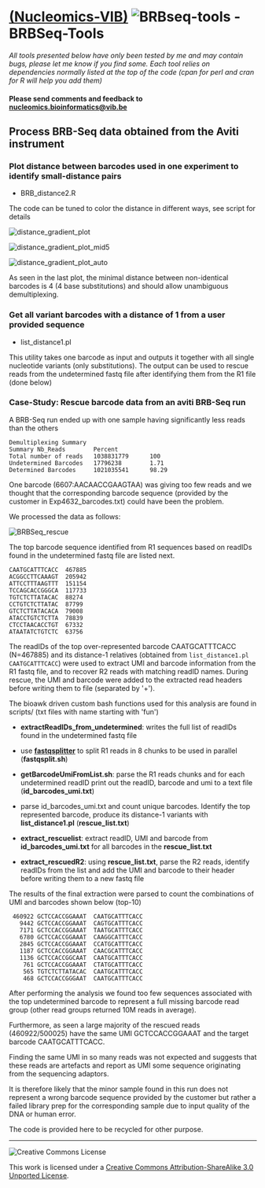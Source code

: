 [(Nucleomics-VIB)](https://github.com/Nucleomics-VIB)
![BRBseq-tools](pictures/ngstools.png) - BRBSeq-Tools
==========

*All tools presented below have only been tested by me and may contain bugs, please let me know if you find some. Each tool relies on dependencies normally listed at the top of the code (cpan for perl and cran for R will help you add them)*

<h4>Please send comments and feedback to <a href="mailto:nucleomics.bioinformatics@vib.be">nucleomics.bioinformatics@vib.be</a></h4>

## Process BRB-Seq data obtained from the Aviti instrument

### Plot distance between barcodes used in one experiment to identify small-distance pairs

* BRB_distance2.R


The code can be tuned to color the distance in different ways, see script for details

![distance_gradient_plot](pictures/distance_gradient_plot.png)

![distance_gradient_plot_mid5](pictures/distance_gradient_plot_mid5.png)

![distance_gradient_plot_auto](pictures/distance_gradient_plot_auto.png)

As seen in the last plot, the minimal distance between non-identical barcodes is 4 (4 base substitutions) and should allow unambiguous demultiplexing.

### Get all variant barcodes with a distance of 1 from a user provided sequence

* list_distance1.pl

This utility takes one barcode as input and outputs it together with all single nucleotide variants (only substitutions). The output can be used to rescue reads from the undetermined fastq file after identifying them from the R1 file (done below)

### Case-Study: Rescue barcode data from an aviti BRB-Seq run

A BRB-Seq run ended up with one sample having significantly less reads than the others

```
Demultiplexing Summary
Summary Nb_Reads        Percent
Total number of reads   1038831779      100
Undetermined Barcodes   17796238        1.71
Determined Barcodes     1021035541      98.29
```

One barcode (6607:AACAACCGAAGTAA) was giving too few reads and we thought that the corresponding barcode sequence (provided by the customer in Exp4632_barcodes.txt) could have been the problem.

We processed the data as follows:

![BRBSeq_rescue](pictures/BRBSeq_rescue.png)

The top barcode sequence identified from R1 sequences based on readIDs found in the undetermined fastq file are listed next.

```
CAATGCATTTCACC  467885
ACGGCCTTCAAAGT  205942
ATTCCTTTAAGTTT  151154
TCCAGCACCGGGCA  117733
TGTCTCTTATACAC  88274
CCTGTCTCTTATAC  87799
GTCTCTTATACACA  79008
ATACCTGTCTCTTA  78839
CTCCTAACACCTGT  67332
ATAATATCTGTCTC  63756
```

The readIDs of the top over-represented barcode CAATGCATTTCACC (N=467885) and its distance-1 relatives (obtained from ```list_distance1.pl CAATGCATTTCACC```) were used to extract UMI and barcode information from the R1 fastq file, and to recover R2 reads with matching readID names.
During rescue, the UMI and barcode were added to the extracted read headers before writing them to file (separated by '+').

The bioawk driven custom bash functions used for this analysis are found in scripts/ (txt files with name starting with 'fun')

* **extractReadIDs_from_undetermined**: writes the full list of readIDs found in the undetermined fastq file

* use **[fastqsplitter](https://github.com/LUMC/fastqsplitter)** to split R1 reads in 8 chunks to be used in parallel (**fastqsplit.sh**)

* **getBarcodeUmiFromList.sh**: parse the R1 reads chunks and for each undetermined readID print out the readID, barcode and umi to a text file (**id_barcodes_umi.txt**)
  
* parse id_barcodes_umi.txt and count unique barcodes. Identify the top represented barcode, produce its distance-1 variants with **list_distance1.pl** (**rescue_list.txt**)

* **extract_rescuelist**: extract readID, UMI and barcode from **id_barcodes_umi.txt** for all barcodes in the **rescue_list.txt**
  
* **extract_rescuedR2**: using **rescue_list.txt**, parse the R2 reads, identify readIDs from the list and add the UMI and barcode to their header before writing them to a new fastq file

The results of the final extraction were parsed to count the combinations of UMI and barcodes shown below (top-10)

```
 460922 GCTCCACCGGAAAT  CAATGCATTTCACC
   9442 GCTCCACCGGAAAT  CAGTGCATTTCACC
   7171 GCTCCACCGGAAAT  TAATGCATTTCACC
   6780 GCTCCACCGGAAAT  CAAGGCATTTCACC
   2845 GCTCCACCGGAAAT  CCATGCATTTCACC
   1187 GCTCCACCGGAAAT  CAACGCATTTCACC
   1136 GCTCCACCGGCAAT  CAATGCATTTCACC
    761 GCTCCACCGGAAAT  CTATGCATTTCACC
    565 TGTCTCTTATACAC  CAATGCATTTCACC
    468 GCTCCACCGGGAAT  CAATGCATTTCACC
```

After performing the analysis we found too few sequences associated with the top undetermined barcode to represent a full missing barcode read group (other read groups returned 10M reads in average).

Furthermore, as seen a large majority of the rescued reads (460922/500025) have the same UMI GCTCCACCGGAAAT and the target barcode CAATGCATTTCACC.

Finding the same UMI in so many reads was not expected and suggests that these reads are artefacts and report as UMI some sequence originating from the sequencing adaptors.

It is therefore likely that the minor sample found in this run does not represent a wrong barcode sequence provided by the customer but rather a failed library prep for the corresponding sample due to input quality of the DNA or human error.

The code is provided here to be recycled for other purpose.

<hr>

![Creative Commons License](http://i.creativecommons.org/l/by-sa/3.0/88x31.png?raw=true)

This work is licensed under a [Creative Commons Attribution-ShareAlike 3.0 Unported License](http://creativecommons.org/licenses/by-sa/3.0/).

